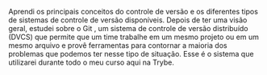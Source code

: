 Aprendi os principais conceitos do controle de versão e os diferentes tipos de sistemas de controle de versão disponíveis.
Depois de ter uma visão geral, estudei sobre o Git , um sistema de controle de versão distribuído (DVCS) que permite que um time trabalhe em um mesmo projeto ou em um mesmo arquivo e provê ferramentas para contornar a maioria dos problemas que podemos ter nesse tipo de situação.
Esse é o sistema que utilizarei durante todo o meu curso aqui na Trybe.
